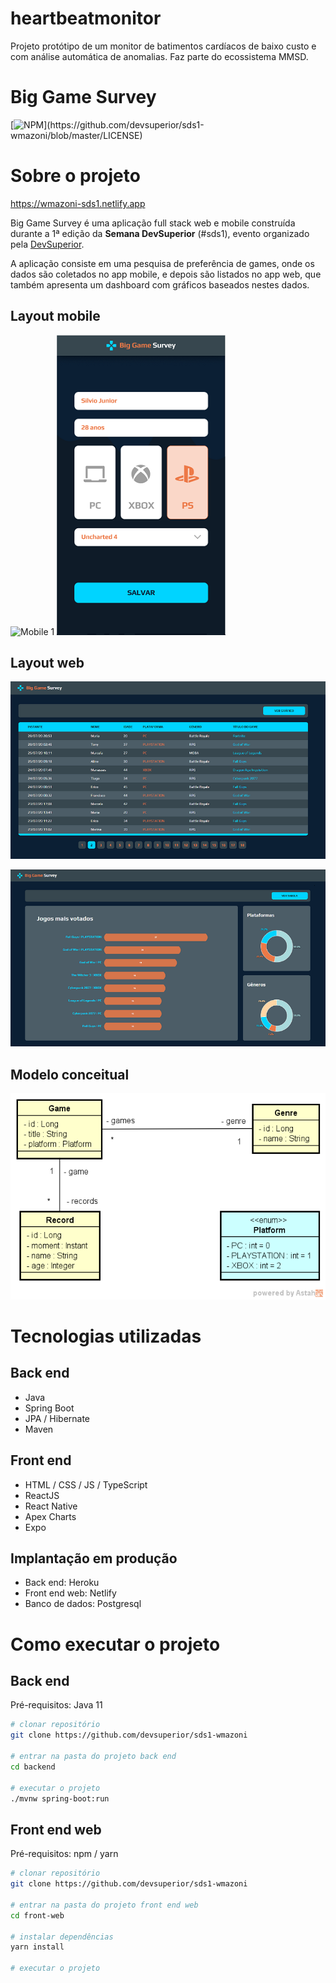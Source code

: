 # heartbeatmonitor
Projeto protótipo de um monitor de batimentos cardíacos de baixo custo e com análise automática de anomalias. Faz parte do ecossistema MMSD.

# Big Game Survey 
[![NPM]([https://img.shields.io/npm/l/react](https://media.licdn.com/dms/image/D4D22AQGehrNNwUVdSQ/feedshare-shrink_800/0/1696186772538?e=1699488000&v=beta&t=wUNObZTiSIKxqWvLHOH7I_6CvNPqhBc-KLkonxhT1Oc)](https://media.licdn.com/dms/image/D4D22AQGehrNNwUVdSQ/feedshare-shrink_800/0/1696186772538?e=1699488000&v=beta&t=wUNObZTiSIKxqWvLHOH7I_6CvNPqhBc-KLkonxhT1Oc))](https://github.com/devsuperior/sds1-wmazoni/blob/master/LICENSE) 

# Sobre o projeto

https://wmazoni-sds1.netlify.app

Big Game Survey é uma aplicação full stack web e mobile construída durante a 1ª edição da **Semana DevSuperior** (#sds1), evento organizado pela [DevSuperior](https://devsuperior.com "Site da DevSuperior").

A aplicação consiste em uma pesquisa de preferência de games, onde os dados são coletados no app mobile, e depois são listados no app web, que também apresenta um dashboard com gráficos baseados nestes dados.

## Layout mobile
![Mobile 1](https://photos.app.goo.gl/MWrgLYcn2QCx96dE9) ![Mobile 2](https://github.com/acenelio/assets/raw/main/sds1/mobile2.png)

## Layout web
![Web 1](https://github.com/acenelio/assets/raw/main/sds1/web1.png)

![Web 2](https://github.com/acenelio/assets/raw/main/sds1/web2.png)

## Modelo conceitual
![Modelo Conceitual](https://github.com/acenelio/assets/raw/main/sds1/modelo-conceitual.png)

# Tecnologias utilizadas
## Back end
- Java
- Spring Boot
- JPA / Hibernate
- Maven
## Front end
- HTML / CSS / JS / TypeScript
- ReactJS
- React Native
- Apex Charts
- Expo
## Implantação em produção
- Back end: Heroku
- Front end web: Netlify
- Banco de dados: Postgresql

# Como executar o projeto

## Back end
Pré-requisitos: Java 11

```bash
# clonar repositório
git clone https://github.com/devsuperior/sds1-wmazoni

# entrar na pasta do projeto back end
cd backend

# executar o projeto
./mvnw spring-boot:run
```

## Front end web
Pré-requisitos: npm / yarn

```bash
# clonar repositório
git clone https://github.com/devsuperior/sds1-wmazoni

# entrar na pasta do projeto front end web
cd front-web

# instalar dependências
yarn install

# executar o projeto
